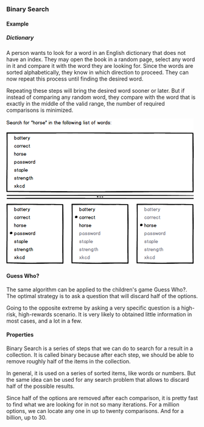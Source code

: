 ### Binary Search

#### Example

##### Dictionary

A person wants to look for a word in an English dictionary that does not have
an index.
They may open the book in a random page, select any word in it and compare it
with the word they are looking for. Since the words are sorted alphabetically,
they know in which direction to proceed. They can now repeat this process
until finding the desired word.

Repeating these steps will bring the desired word sooner or later. But if
instead of comparing any random word, they compare with the word that is
exactly in the middle of the valid range, the number of required comparisons
is minimized.

![](01-binary-search.horse.png)

#### Guess Who?

The same algorithm can be applied to the children's game Guess Who?. The
optimal strategy is to ask a question that will discard half of the options.

Going to the opposite extreme by asking a very specific question is a
high-risk, high-rewards scenario. It is very likely to obtained little
information in most cases, and a lot in a few.

#### Properties

Binary Search is a series of steps that we can do to search for a result in a
collection. It is called binary because after each step, we should be able to
remove roughly half of the items in the collection.

In general, it is used on a series of sorted items, like words or numbers.
But the same idea can be used for any search problem that allows to discard
half of the possible results.

Since half of the options are removed after each comparison, it is pretty fast
to find what we are looking for in not so many iterations. For a million
options, we can locate any one in up to twenty comparisons. And for a billion,
up to 30.

